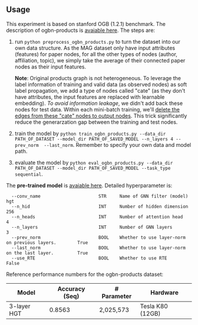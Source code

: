## Usage

This experiment is based on stanford OGB (1.2.1) benchmark. The description of ogbn-products is [avaiable here](https://ogb.stanford.edu/docs/nodeprop/#ogbn-products). The steps are:

 
 1. run ```python preprocess_ogbn_products.py``` to turn the dataset into our own data structure. As the MAG dataset only have input attributes (features) for paper nodes, for all the other types of nodes (author, affiliation, topic), we simply take the average of their connected paper nodes as their input features.
 
    **Note**: Original products graph is not heterogeneous. To leverage the label information of training and valid data (as observed nodes) as soft label propagation, we add a type of nodes called "cate" (as they don't have attributes, the input features are replaced with learnable embedding). 
    *To avoid information leakage*, we didn't add back these nodes for test data. Within each mini-batch training, we'll [delete the edges from these "cate" nodes to output nodes](https://github.com/acbull/pyHGT/blob/c22373575388a0d9250844087ed0f3bc973dcc85/ogbn-products/train_ogbn_products.py#L104). This trick significantly reduce the generarzation gap between the training and test nodes.


  2. train the model by ```python train_ogbn_products.py --data_dir PATH_OF_DATASET --model_dir PATH_OF_SAVED_MODEL --n_layers 4 --prev_norm  --last_norm```. Remember to specify your own data and model path.

  3. evaluate the model by ```python eval_ogbn_products.py --data_dir PATH_OF_DATASET --model_dir PATH_OF_SAVED_MODEL --task_type sequential```. 

The **pre-trained model** is [avaiable here](https://drive.google.com/file/d/1K5blZmIVOBDZk40_CJcnNgRp1TJ__1ka/view?usp=sharing). Detailed hyperparameter is:


```
  --conv_name                      STR     Name of GNN filter (model)                           hgt
  --n_hid                          INT     Number of hidden dimension                           256
  --n_heads                        INT     Number of attention head                             4
  --n_layers                       INT     Number of GNN layers                                 3
  --prev_norm                      BOOL    Whether to use layer-norm on previous layers.        True
  --last_norm                      BOOL    Whether to use layer-norm on the last layer.         True
  --use_RTE                        BOOL    Whether to use RTE                                   False 
```

Reference performance numbers for the ogbn-products dataset:

| Model        | Accuracy (Seq)   | # Parameter     | Hardware         |
| ---------    | ---------------  | --------------  |--------------    |
| 3-layer HGT  | 0.8563           | 2,025,573       | Tesla K80 (12GB) |
